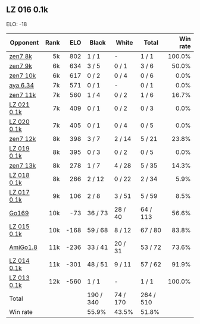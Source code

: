 ## LZ 016 0.1k ##

ELO: -18

Opponent | Rank | ELO | Black | White | Total | Win rate
---------|-----:|----:|-------|-------|-------|-------:
[zen7 8k](zen7%208k.md) | 5k | 802 | 1 / 1 | - | 1 / 1 | 100.0%
[zen7 9k](zen7%209k.md) | 6k | 634 | 3 / 5 | 0 / 1 | 3 / 6 | 50.0%
[zen7 10k](zen7%2010k.md) | 6k | 617 | 0 / 2 | 0 / 4 | 0 / 6 | 0.0%
[aya 6.34](aya%206.34.md) | 7k | 571 | 0 / 1 | - | 0 / 1 | 0.0%
[zen7 11k](zen7%2011k.md) | 7k | 560 | 1 / 4 | 0 / 2 | 1 / 6 | 16.7%
[LZ 021 0.1k](LZ%20021%200.1k.md) | 7k | 409 | 0 / 1 | 0 / 2 | 0 / 3 | 0.0%
[LZ 020 0.1k](LZ%20020%200.1k.md) | 7k | 405 | 0 / 1 | 0 / 4 | 0 / 5 | 0.0%
[zen7 12k](zen7%2012k.md) | 8k | 398 | 3 / 7 | 2 / 14 | 5 / 21 | 23.8%
[LZ 019 0.1k](LZ%20019%200.1k.md) | 8k | 395 | 0 / 3 | 0 / 2 | 0 / 5 | 0.0%
[zen7 13k](zen7%2013k.md) | 8k | 278 | 1 / 7 | 4 / 28 | 5 / 35 | 14.3%
[LZ 018 0.1k](LZ%20018%200.1k.md) | 8k | 266 | 2 / 12 | 0 / 22 | 2 / 34 | 5.9%
[LZ 017 0.1k](LZ%20017%200.1k.md) | 9k | 106 | 2 / 8 | 3 / 51 | 5 / 59 | 8.5%
[Go169](Go169.md) | 10k | -73 | 36 / 73 | 28 / 40 | 64 / 113 | 56.6%
[LZ 015 0.1k](LZ%20015%200.1k.md) | 10k | -168 | 59 / 68 | 8 / 12 | 67 / 80 | 83.8%
[AmiGo1.8](AmiGo1.8.md) | 11k | -236 | 33 / 41 | 20 / 31 | 53 / 72 | 73.6%
[LZ 014 0.1k](LZ%20014%200.1k.md) | 11k | -301 | 48 / 51 | 9 / 11 | 57 / 62 | 91.9%
[LZ 013 0.1k](LZ%20013%200.1k.md) | 12k | -560 | 1 / 1 | - | 1 / 1 | 100.0%
Total | | | 190 / 340 | 74 / 170 | 264 / 510 | 
Win rate| | | 55.9% | 43.5% | 51.8% | 
